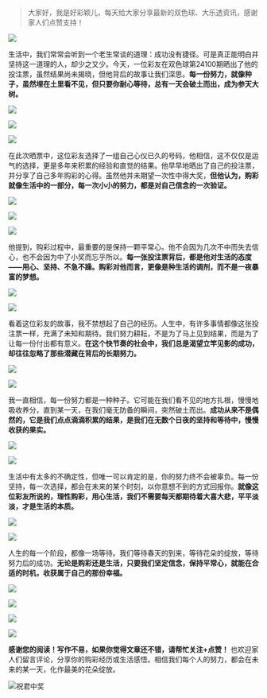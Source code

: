 
> 大家好，我是好彩颖儿，每天给大家分享最新的双色球、大乐透资讯，感谢家人们点赞支持！

![](https://cdn.jsdelivr.net/gh/wangwenjie1314/PicCDN/2024-7-11/1720660897499-image.png)


生活中，我们常常会听到一个老生常谈的道理：成功没有捷径。可是真正能明白并坚持这一道理的人，却少之又少。今天，一位彩友在双色球第24100期晒出了他的投注票，虽然结果尚未揭晓，但他背后的故事让我们深思。**每一份努力，就像种子，虽然埋在土里看不见，但只要你耐心等待，总有一天会破土而出，成为参天大树。**


![](https://cdn.jsdelivr.net/gh/wangwenjie1314/PicCDN/2024-8-29/1724894032013-image.png)

![](https://cdn.jsdelivr.net/gh/wangwenjie1314/PicCDN/2024-8-29/1724894095437-image.png)


![](https://cdn.jsdelivr.net/gh/wangwenjie1314/PicCDN/2024-8-29/1724893715682-image.png)

在此次晒票中，这位彩友选择了一组自己心仪已久的号码，他相信，这不仅仅是运气的选择，更是多年来积累的经验和直觉的结果。他早早地晒出了自己的投注票，并分享了自己多年购彩的心得。虽然他并未期望一次性中得大奖，**但他认为，购彩就像生活中的一部分，每一次小小的努力，都是对自己信念的一次验证。**


![](https://cdn.jsdelivr.net/gh/wangwenjie1314/PicCDN/2024-8-29/1724894144412-image.png)


![](https://cdn.jsdelivr.net/gh/wangwenjie1314/PicCDN/2024-8-29/1724893725902-image.png)

![](https://cdn.jsdelivr.net/gh/wangwenjie1314/PicCDN/2024-8-29/1724893736287-image.png)

他提到，购彩过程中，最重要的是保持一颗平常心。他不会因为几次不中而失去信心，也不会因为中了小奖而忘乎所以。**每一张投注票背后，都是他对生活的态度——用心、坚持、不急不躁。购彩对他而言，更像是种生活的调剂，而不是一夜暴富的梦想。**


![](https://cdn.jsdelivr.net/gh/wangwenjie1314/PicCDN/2024-8-29/1724894122361-image.png)


![](https://cdn.jsdelivr.net/gh/wangwenjie1314/PicCDN/2024-8-29/1724893746626-image.png)

看着这位彩友的故事，我不禁想起了自己的经历。人生中，有许多事情都像这张投注票一样，充满了未知和期待。我们努力耕耘，不是为了马上见到结果，而是为了让每一份付出都有意义。**在这个快节奏的社会中，我们总是渴望立竿见影的成功，却往往忽略了那些潜藏在背后的长期努力。**

![](https://cdn.jsdelivr.net/gh/wangwenjie1314/PicCDN/2024-8-29/1724893757344-image.png)

![](https://cdn.jsdelivr.net/gh/wangwenjie1314/PicCDN/2024-8-29/1724893769917-image.png)

我一直相信，每一份努力都是一种种子。它可能在我们看不见的地方扎根，慢慢地吸收养分，直到某一天，在我们毫无防备的瞬间，突然破土而出。**成功从来不是偶然的，它是我们点点滴滴积累的结果，是我们在无数个日夜的坚持和等待中，慢慢收获的果实。**


![](https://cdn.jsdelivr.net/gh/wangwenjie1314/PicCDN/2024-8-29/1724893781530-image.png)


![](https://cdn.jsdelivr.net/gh/wangwenjie1314/PicCDN/2024-8-29/1724893832502-image.png)

生活中有太多的不确定性，但唯一可以肯定的是，你的努力终不会被辜负。每一份坚持，每一次选择，都会在未来的某个时刻，以你意想不到的方式回报你。**就像这位彩友所说的，理性购彩，用心生活，我们不需要每天都期待着大喜大悲，平平淡淡，才是生活的本质。**


![](https://cdn.jsdelivr.net/gh/wangwenjie1314/PicCDN/2024-8-29/1724893874782-image.png)


![](https://cdn.jsdelivr.net/gh/wangwenjie1314/PicCDN/2024-8-29/1724894158104-image.png)

人生的每一个阶段，都像一场等待。我们等待春天的到来，等待花朵的绽放，等待努力后的成功。**无论是购彩还是生活，只要我们坚定信念，保持平常心，就能在合适的时机，收获属于自己的那份幸福。**


![](https://cdn.jsdelivr.net/gh/wangwenjie1314/PicCDN/2024-8-29/1724894200795-image.png)

![](https://cdn.jsdelivr.net/gh/wangwenjie1314/PicCDN/2024-8-29/1724894194882-image.png)

![](https://cdn.jsdelivr.net/gh/wangwenjie1314/PicCDN/2024-8-29/1724894174932-image.png)

![](https://cdn.jsdelivr.net/gh/wangwenjie1314/PicCDN/2024-8-29/1724894214392-image.png)


**感谢您的阅读！写作不易，如果你觉得文章还不错，请帮忙关注+点赞！** 也欢迎家人们留言评论，分享你的购彩经历或生活感悟。相信我们每个人的努力，都会在未来的某一天，化作最美的花朵绽放。


![祝君中奖](https://cdn.jsdelivr.net/gh/wangwenjie1314/PicCDN/2024-8-19/1724037664665-image.png)














